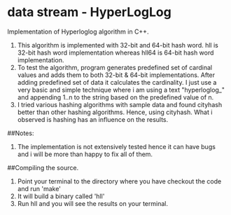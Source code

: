 # data stream - HyperLogLog

Implementation of Hyperloglog algorithm in C++.

1. This algorithm is implemented with 32-bit and 64-bit hash word. hll is 32-bit hash word implementation whereas hll64 is 64-bit hash word implementation. 
2. To test the algorithm, program generates predefined set of cardinal values and adds them to both 32-bit & 64-bit implementations. After adding predefined set of data it calculates the cardinality. I just use a very basic and simple technique where i am using a text "hyperloglog_" and appending 1..n to the string based on the predefined value of n.
3. I tried various hashing algorithms with sample data and found cityhash better than other hashing algorithms. Hence, using cityhash. What i observed is hashing has an influence on the results. 


##Notes:
1. The implementation is not extensively tested hence it can have bugs and i will be more than happy to fix all of them. 


##Compiling the source.
1. Point your terminal to the directory where you have checkout the code and run 'make'
2. It will build a binary called 'hll'
3. Run hll and you will see the results on your terminal. 
